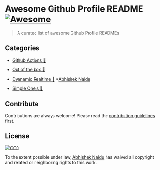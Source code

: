 
# Awesome Github Profile README  [![Awesome](https://cdn.rawgit.com/sindresorhus/awesome/d7305f38d29fed78fa85652e3a63e154dd8e8829/media/badge.svg)](https://github.com/sindresorhus/awesome#readme)
> A curated list of awesome Github Profile READMEs 

## Categories

- [Github Actions 🤖]()
- [Out of the box 🌈]()
- [Dyanamic Realtime 💫](https://github.com/abhisheknaiidu/awesome-github-profile-readme/tree/master/Dyanamic-Realtime%F0%9F%92%AB)
   *[Abhishek Naidu](https://github.com/abhisheknaiidu/abhisheknaiidu)

- [Simple One's 🤗]()
## Contribute

Contributions are always welcome!
Please read the [contribution guidelines](contributing.md) first.

## License

[![CC0](https://licensebuttons.net/p/zero/1.0/88x31.png)](https://creativecommons.org/publicdomain/zero/1.0/)

To the extent possible under law, [Abhishek Naidu](https://abhisheknaidu.tech/) has waived all copyright and related or neighboring rights to this work.

